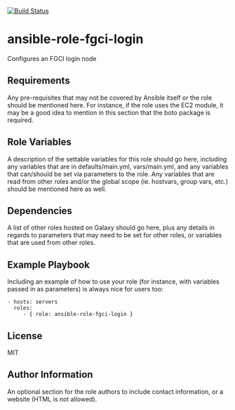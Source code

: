 [![Build Status](https://travis-ci.org/CSC-IT-Center-for-Science/ansible-role-fgci-login.svg?branch=int_gateway)](https://travis-ci.org/CSC-IT-Center-for-Science/ansible-role-fgci-login)

ansible-role-fgci-login
=========

Configures an FGCI login node

Requirements
------------

Any pre-requisites that may not be covered by Ansible itself or the role should be mentioned here. For instance, if the role uses the EC2 module, it may be a good idea to mention in this section that the boto package is required.

Role Variables
--------------

A description of the settable variables for this role should go here, including any variables that are in defaults/main.yml, vars/main.yml, and any variables that can/should be set via parameters to the role. Any variables that are read from other roles and/or the global scope (ie. hostvars, group vars, etc.) should be mentioned here as well.

Dependencies
------------

A list of other roles hosted on Galaxy should go here, plus any details in regards to parameters that may need to be set for other roles, or variables that are used from other roles.

Example Playbook
----------------

Including an example of how to use your role (for instance, with variables passed in as parameters) is always nice for users too:

    - hosts: servers
      roles:
         - { role: ansible-role-fgci-login }

License
-------

MIT

Author Information
------------------

An optional section for the role authors to include contact information, or a website (HTML is not allowed).
